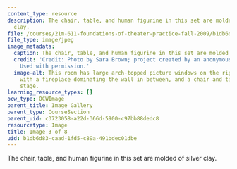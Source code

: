 ```yaml
---
content_type: resource
description: The chair, table, and human figurine in this set are molded of silver
  clay.
file: /courses/21m-611-foundations-of-theater-practice-fall-2009/b1db6d83caad1fd5c89a491bdec01dbe_IMG_0578.jpg
file_type: image/jpeg
image_metadata:
  caption: The chair, table, and human figurine in this set are molded of silver clay.
  credit: 'Credit: Photo by Sara Brown; project created by an anonymous MIT student.
    Used with permission.'
  image-alt: This room has large arch-topped picture windows on the right and left,
    with a fireplace dominating the wall in between, and a chair and table center
    stage.
learning_resource_types: []
ocw_type: OCWImage
parent_title: Image Gallery
parent_type: CourseSection
parent_uid: c3723058-a22d-366d-5900-c97bb88dedc8
resourcetype: Image
title: Image 3 of 8
uid: b1db6d83-caad-1fd5-c89a-491bdec01dbe
---
```

The chair, table, and human figurine in this set are molded of silver clay.

